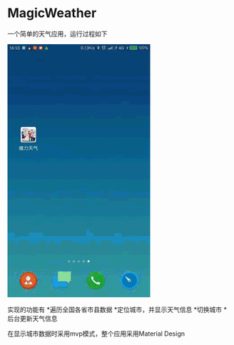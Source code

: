 # MagicWeather
一个简单的天气应用，运行过程如下

![magic](/gif/magic.gif "magic.gif")

实现的功能有
*遍历全国各省市县数据
*定位城市，并显示天气信息
*切换城市
*后台更新天气信息

在显示城市数据时采用mvp模式，整个应用采用Material Design
